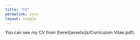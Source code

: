 ```yaml
---
title: "CV"
permalink: /cv/
layout: single
---
```


You can see my CV from [here](assets/js/Curriculum Vitae.pdf).
